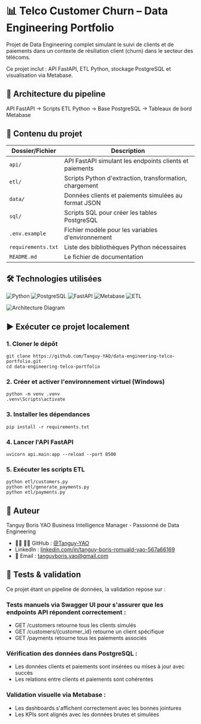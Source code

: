 # 📊 Telco Customer Churn – Data Engineering Portfolio

Projet de Data Engineering complet simulant le suivi de clients et de paiements
dans un contexte de résiliation client (churn) dans le secteur des télécoms.

Ce projet inclut : API FastAPI, ETL Python, stockage PostgreSQL et visualisation via Metabase.


## 🚀 Architecture du pipeline
API FastAPI → Scripts ETL Python → Base PostgreSQL → Tableaux de bord Metabase

## 📂 Contenu du projet

| Dossier/Fichier      | Description                                               |
|----------------------|-----------------------------------------------------------|
| `api/`               | API FastAPI simulant les endpoints clients et paiements   |
| `etl/`               | Scripts Python d'extraction, transformation, chargement   |
| `data/`              | Données clients et paiements simulées au format JSON      |
| `sql/`               | Scripts SQL pour créer les tables PostgreSQL              |
| `.env.example`       | Fichier modèle pour les variables d'environnement         |
| `requirements.txt`   | Liste des bibliothèques Python nécessaires                |
| `README.md`          | Le fichier de documentation                               |


## 🛠️ Technologies utilisées

![Python](https://img.shields.io/badge/Python-3.10-blue)
![PostgreSQL](https://img.shields.io/badge/PostgreSQL-%23336791.svg?logo=postgresql&logoColor=white)
![FastAPI](https://img.shields.io/badge/FastAPI-005571?logo=fastapi)
![Metabase](https://img.shields.io/badge/Metabase-0063F7?logo=metabase&logoColor=white)
![ETL](https://img.shields.io/badge/ETL%20Pipeline-Automated-success)

![Architecture Diagram](docs/architecture.png)


## ▶️ Exécuter ce projet localement

### 1. Cloner le dépôt
```
git clone https://github.com/Tanguy-YAO/data-engineering-telco-portfolio.git
cd data-engineering-telco-portfolio
```

### 2. Créer et activer l'environnement virtuel (Windows)
```
python -m venv .venv
.venv\Scripts\activate
```

### 3. Installer les dépendances
```
pip install -r requirements.txt
```

### 4. Lancer l'API FastAPI
```
uvicorn api.main:app --reload --port 8500
```

### 5. Exécuter les scripts ETL
```
python etl/customers.py
python etl/generate_payments.py
python etl/payments.py
```

## 👤 Auteur

Tanguy Boris YAO
Business Intelligence Manager - Passionné de Data Engineering

- 🧑‍💻 🧑‍💻 GitHub : [@Tanguy-YAO](https://github.com/Tanguy-YAO)
-  LinkedIn : [linkedin.com/in/tanguy-boris-romuald-yao-567a66169](https://www.linkedin.com/in/tanguy-boris-romuald-yao-567a66169/)
- 📧 Email : tanguyboris.yao@gmail.com

## 🧪 Tests & validation

Ce projet étant un pipeline de données, la validation repose sur :

### Tests manuels via Swagger UI pour s'assurer que les endpoints API répondent correctement :
- GET /customers retourne tous les clients simulés
- GET /customers/{customer_id} retourne un client spécifique
- GET /payments retourne tous les paiements associés

### Vérification des données dans PostgreSQL :
- Les données clients et paiements sont insérées ou mises à jour avec succès
- Les relations entre clients et paiements sont cohérentes

### Validation visuelle via Metabase :
- Les dashboards s'affichent correctement avec les bonnes jointures
- Les KPIs sont alignés avec les données brutes et simulées
